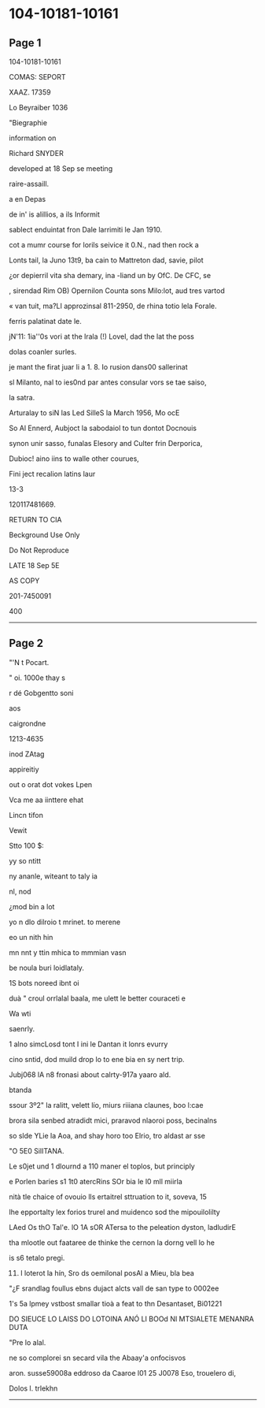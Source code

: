 # 104-10181-10161

## Page 1

104-10181-10161

COMAS: SEPORT

XAAZ. 17359

Lo Beyraiber 1036

"Biegraphie

information on

Richard SNYDER

developed at 18 Sep se meeting

raire-assaill.

a en Depas

de in' is alillios, a ils Informit

sablect enduintat fron Dale larrimiti le Jan 1910.

cot a mumr course for lorils seivice it 0.N., nad then rock a

Lonts tail, la Juno 13t9, ba cain to Mattreton dad, savie, pilot

¿or depierril vita sha demary, ina -liand un by OfC. De CFC, se

, sirendad Rim OB) Opernilon Counta sons Milo:lot, aud tres vartod

« van tuit, ma?LI approzinsal 811-2950, de rhina totio lela Forale.

ferris palatinat date le.

jN'11: 1ia''0s vori at the lrala (!) Lovel, dad the lat the poss

dolas coanler surles.

je mant the firat juar li a 1. 8. Io rusion dans00 sallerinat

sl Milanto, nal to ies0nd par antes consular vors se tae saiso,

la satra.

Arturalay to siN las Led SilleS la March 1956, Mo ocE

So Al Ennerd, Aubjoct la sabodaiol to tun dontot Docnouis

synon unir sasso, funalas Elesory and Culter frin Derporica,

Dubioc! aino iins to walle other courues,

Fini ject recalion latins laur

13-3

120117481669.

RETURN TO CIA

Beckground Use Only

Do Not Reproduce

LATE 18 Sep 5E

AS COPY

201-7450091

400

---

## Page 2

"'N t Pocart.

" oi. 1000e thay s

r dé Gobgentto soni

aos

caigrondne

1213-4635

inod ZAtag

appireitiy

out o orat dot vokes Lpen

Vca me aa iinttere ehat

Lincn tifon

Vewit

Stto 100 $:

yy so ntitt

ny ananle, witeant to taly ia

nl, nod

¿mod bin a lot

yo n dlo dilroio t mrinet. to merene

eo un nith hin

mn nnt y ttin mhica to mmmian vasn

be noula buri loidlataly.

1S bots noreed ibnt oi

duà " croul orrlalal baala, me ulett le better couraceti e

Wa wti

saenrly.

1 alno simcLosd tont I ini le Dantan it lonrs evurry

cino sntid, dod muild drop lo to ene bia en sy nert trip.

Jubj068 lA n8 fronasi about calrty-917a yaaro ald.

btanda

ssour 3º2" la ralitt, velett lío, miurs riiiana claunes, boo l:cae

brora sila senbed atradidt mici, praravod nlaoroi poss, becinalns

so slde YLie la Aoa, and shay horo too Elrio, tro aldast ar sse

"O 5E0 SilITANA.

Le s0jet und 1 dlournd a 110 maner el toplos, but principly

e Porlen baries s1 1t0 atercRins SOr bia le l0 mll miirla

nità tle chaice of ovouio lls ertaitrel sttruation to it, soveva, 15

lhe epportalty lex forios trurel and muidenco sod the mipouilolilty

LAed Os thO Tal'e. lO 1A sOR ATersa to the peleation dyston, ladludirE

tha mlootle out faataree de thinke the cernon la dorng vell lo he

is s6 tetalo pregi.

11. l loterot la hín, Sro ds oemilonal posAl a Mieu, bla bea

"¿F srandlag foullus ebns dujact alcts vall de san type to 0002ee

1's 5a lpmey vstbost smallar tioà a feat to thn Desantaset, Bi01221

DO SIEUCE LO LAISS DO LOTOINA ANÓ LI BOOd NI MTSIALETE MENANRA DUTA

"Pre lo alal.

ne so complorei sn secard vila the Abaay'a onfocisvos

aron. susse59008a eddroso da Caaroe l01 25 J0078 Eso, trouelero di,

Dolos l. trlekhn

---

